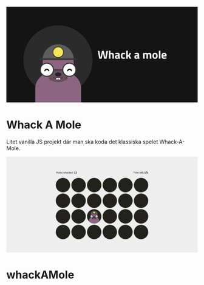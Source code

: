 ![whack-a-mole](poster.png)

# Whack A Mole
Litet vanilla JS projekt där man ska koda det klassiska spelet Whack-A-Mole.

![screen](screen.png)

# whackAMole

